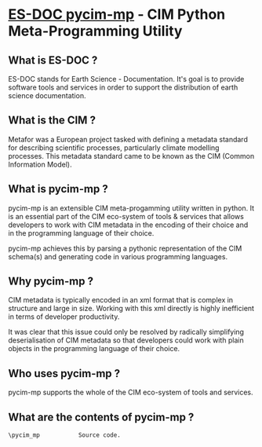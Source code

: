 [ES-DOC pycim-mp](http://www.esrl.noaa.gov/cog/es-doc/) - CIM Python Meta-Programming Utility
==================================================

What is ES-DOC ?
--------------------------------------

ES-DOC stands for Earth Science - Documentation.  It's goal is to provide software tools and services in order to support the distribution of earth science documentation.

What is the CIM ?
--------------------------------------

Metafor was a European project tasked with defining a metadata standard for describing scientific processes, particularly climate modelling processes.  This metadata standard came to be known as the CIM (Common Information Model).

What is pycim-mp ?
--------------------------------------

pycim-mp is an extensible CIM meta-progamming utility written in python.  It is an essential part of the CIM eco-system of tools & services that allows developers to work with CIM metadata in the encoding of their choice and in the programming language of their choice.

pycim-mp achieves this by parsing a pythonic representation of the CIM schema(s) and generating code in various programming languages.


Why pycim-mp ?
--------------------------------------

CIM metadata is typically encoded in an xml format that is complex in structure and large  in size.  Working with this xml directly is highly inefficient in terms of developer productivity.

It was clear that this issue could only be resolved by radically simplifying deserialisation of CIM metadata so that developers could work with plain objects in the programming language of their choice.

Who uses pycim-mp ?
--------------------------------------

pycim-mp supports the whole of the CIM eco-system of tools and services.

What are the contents of pycim-mp ?
--------------------------------------

    \pycim_mp           Source code.
